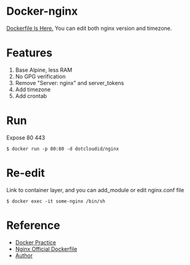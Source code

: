 # Docker-nginx

[Dockerfile Is Here.](https://github.com/index-js/docker-nginx.git)
You can edit both nginx version and timezone.

# Features
1. Base Alpine, less RAM
2. No GPG verification
3. Remove "Server: nginx" and server_tokens
4. Add timezone
5. Add crontab

# Run
Expose 80 443
```
$ docker run -p 80:80 -d dotcloudid/nginx
```

# Re-edit
Link to container layer, and you can add_module or edit nginx.conf file
```
$ docker exec -it some-nginx /bin/sh
```

# Reference
- [Docker Practice](https://docs.docker.com/develop/develop-images/dockerfile_best-practices)
- [Nginx Official Dockerfile](https://github.com/nginxinc/docker-nginx/tree/master/mainline/alpine)
- [Author](http://yanglin.me)
